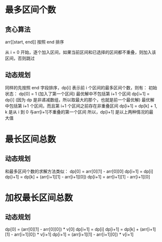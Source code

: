 # 最多区间个数
## 贪心算法
arr[[start, end]] 按照 end 排序

从 i = 0 开始，逐个加入区间，如果当前区间和已选择的区间都不重叠，则加入该区间，否则跳过

## 动态规划
同样的先按照 end 字段排序，dp[i] 表示前 i 个区间的最多区间个数，则有：
初始状态：
    dp[0] = 1 (加入了第一个区间)
最优解中不包括第 i+1 个区间
    dp[i+1] = dp[i] (因为 dp 是非递减数组，所以取最大的那个，也就是前一个最优解)
最优解中包括第 i+1 个区间，而且第 i+1 个区间之前存在非重叠区间
    dp[i+1] = dp[k] + 1, k 是从 i 到 0 与arr[i+1]不重叠的第一个区间 
所以，dp[i+1] 是以上两种情况的最大值

# 最长区间总数
## 动态规划
和最多区间个数的求解方法类似：
dp[0] = arr[0][1] - arr[0][0]
dp[i+1] = dp[i]
dp[i+1] = dp[k] + (arr[i+1][1] - arr[i+1][0])
dp[i+1] = arr[i+1][1] - arr[i+1][0]

# 加权最长区间总数
## 动态规划
dp[0] = (arr[0][1] - arr[0][0]) * v[0]
dp[i+1] = dp[i]
dp[i+1] = dp[k] + (arr[i+1][1] - arr[i+1][0]) * v[i+1]
dp[i+1] = (arr[i+1][1] - arr[i+1][0]) * v[i+1]